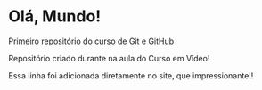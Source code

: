 # Olá, Mundo!
 Primeiro repositório do curso de Git e GitHub

Repositório criado durante na aula do Curso em Vídeo!

Essa linha foi adicionada diretamente no site, que impressionante!!
